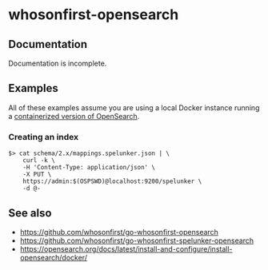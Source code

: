 # whosonfirst-opensearch

## Documentation

Documentation is incomplete.

## Examples

All of these examples assume you are using a local Docker instance running a [containerized version of OpenSearch](https://opensearch.org/docs/latest/install-and-configure/install-opensearch/docker/).

### Creating an index

```
$> cat schema/2.x/mappings.spelunker.json | \
	curl -k \
	-H 'Content-Type: application/json' \
	-X PUT \
	https://admin:$(OSPSWD)@localhost:9200/spelunker \
	-d @-
```

## See also

* https://github.com/whosonfirst/go-whosonfirst-opensearch
* https://github.com/whosonfirst/go-whosonfirst-spelunker-opensearch
* https://opensearch.org/docs/latest/install-and-configure/install-opensearch/docker/
